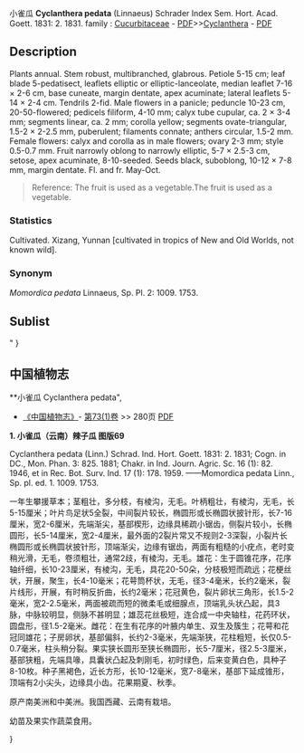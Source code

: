 小雀瓜 **Cyclanthera pedata** (Linnaeus) Schrader Index Sem. Hort. Acad. Goett. 1831: 2. 1831.
family : [Cucurbitaceae](http://www.iplant.cn/info/Cucurbitaceae?t=foc) - [PDF](http://www.iplant.cn/foc/pdf/Cucurbitaceae.pdf)>>[Cyclanthera](http://www.iplant.cn/info/Cyclanthera?t=foc) - [PDF](http://www.iplant.cn/foc/pdf/Cyclanthera.pdf)

## Description

Plants annual. Stem robust, multibranched, glabrous. Petiole 5-15 cm; leaf blade 5-pedatisect, leaflets elliptic or elliptic-lanceolate, median leaflet 7-16 × 2-6 cm, base cuneate, margin dentate, apex acuminate; lateral leaflets 5-14 × 2-4 cm. Tendrils 2-fid. Male flowers in a panicle; peduncle 10-23 cm, 20-50-flowered; pedicels filiform, 4-10 mm; calyx tube cupular, ca. 2 × 3-4 mm; segments linear, ca. 2 mm; corolla yellow; segments ovate-triangular, 1.5-2 × 2-2.5 mm, puberulent; filaments connate; anthers circular, 1.5-2 mm. Female flowers: calyx and corolla as in male flowers; ovary 2-3 mm; style 0.5-0.7 mm. Fruit narrowly oblong to narrowly elliptic, 5-7 × 2.5-3 cm, setose, apex acuminate, 8-10-seeded. Seeds black, suboblong, 10-12 × 7-8 mm, margin dentate. Fl. and fr. May-Oct.


> Reference: 
> The fruit is used as a vegetable.The fruit is used as a vegetable.

### Statistics
Cultivated. Xizang, Yunnan [cultivated in tropics of New and Old Worlds, not known wild].

### Synonym
*Momordica pedata* Linnaeus, Sp. Pl. 2: 1009. 1753.


## Sublist
"
}
## 中国植物志

**小雀瓜 Cyclanthera pedata",

* [《中国植物志》](http://www.iplant.cn/frps)- [第73(1)卷](http://www.iplant.cn/frps/vol/73(1)) >> 280页 [PDF](http://www.iplant.cn/frps/pdf/73(1)/280.PDF)


**1. 小雀瓜（云南）辣子瓜 图版69**

Cyclanthera pedata (Linn.) Schrad. Ind. Hort. Goett. 1831: 2. 1831; Cogn. in DC., Mon. Phan. 3: 825. 1881; Chakr. in Ind. Journ. Agric. Sc. 16 (1): 82. 1946, et in Rec. Bot. Surv. Ind. 17 (1): 178. 1959. ——Momordica pedata Linn., Sp. pl. ed. 1. 1009. 1753.

一年生攀援草本；茎粗壮，多分枝，有棱沟，无毛。叶柄粗壮，有棱沟，无毛，长5-15厘米；叶片鸟足状5全裂，中间裂片较长，椭圆形或长椭圆状披针形，长7-16厘米，宽2-6厘米，先端渐尖，基部楔形，边缘具稀疏小锯齿，侧裂片较小，长椭圆形，长5-14厘米，宽2-4厘米，最外面的2裂片常又不规则2-3深裂，小裂片长椭圆形或长椭圆状披针形，顶端渐尖，边缘有锯齿，两面有粗糙的小疣点，老时变稍光滑，无毛，卷须粗壮，通常2歧，有棱沟，无毛。雄花：生于圆锥花序，花序轴纤细，长10-23厘米，有棱沟，无毛，具花20-50朵，分枝极短而疏远；花梗丝状，开展，聚生，长4-10毫米；花萼筒杯状，无毛，径3-4毫米，长约2毫米，裂片线形，开展，有时稍反折曲，长约2毫米；花冠黄色，裂片卵状三角形，长1.5-2毫米，宽2-2.5毫米，两面被疏而短的微柔毛或细腺点，顶端乳头状凸起，具3脉，中脉较明显，侧脉不甚明显；雄蕊花丝极短，连合成一中央轴柱，花药环状，圆盘形，径1.5-2毫米。雌花：在生有花序的叶腋内单生、双生及簇生；花萼和花冠同雄花；子房卵状，基部偏斜，长约2-3毫米，先端渐狭，花柱粗短，长仅0.5-0.7毫米，柱头稍分裂。果实狭长圆形至狭长椭圆形，长5-7厘米，径2.5-3厘米，基部狭粗，先端具喙，具囊状凸起及刺刚毛，初时绿色，后来变黄白色，具种子8-10枚。种子黑褐色，近长方形，长10-12毫米，宽7-8毫米，基部下延成锥形，顶端有2小尖头，边缘具小齿。花果期夏、秋季。

原产南美洲和中美洲。我国西藏、云南有栽培。

幼苗及果实作蔬菜食用。

}